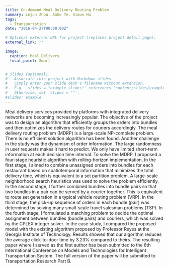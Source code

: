 ```yaml
---
title: On-demand Meal Delivery Routing Problem
summary: Lejun Zhou, Anke Ye, Simon Hu
tags:
  - Transportation
date: "2016-04-27T00:00:00Z"

# Optional external URL for project (replaces project detail page).
external_link: ''

image:
  caption: Meal Delivery
  focal_point: Smart


# Slides (optional).
#   Associate this project with Markdown slides.
#   Simply enter your slide deck's filename without extension.
#   E.g. `slides = "example-slides"` references `content/slides/example-slides.md`.
#   Otherwise, set `slides = ""`.
#slides: example
---
```


Meal delivery services provided by platforms with integrated delivery networks are becoming increasingly popular. The objective of the project was to design an algorithm that efficiently groups the orders into bundles and then optimizes the delivery routes for couriers accordingly. The meal delivery routing problem (MDRP) is a large-scale NP-complete problem. There is no efficient solution algorithm has been found. Another challenge in the study was the dynamism of order information. The large randomness in user requests makes it hard to predict. We only have limited short-term information at each decision time interval. To solve the MDRP, I proposed a four-stage heuristic algorithm with rolling-horizon implementation. In the first stage, I aimed to combine unassigned orders into bundles for each restaurant based on spatiotemporal information that minimizes the total delivery time, which is equivalent to a set partition problem. A large-scale neighborhood search heuristics was used to solve the problem efficiently. In the second stage, I further combined bundles into bundle pairs so that two bundles in a pair can be served by a courier together. This is equivalent to route set generation in a typical vehicle routing problem (VRP). In the third stage, the pick-up sequence of orders in each bundle (pair) was determined by solving many small-scale travel salesman problems (TSP). In the fourth stage, I formulated a matching problem to decide the optimal assignment between bundles (bundle pairs) and couriers, which was solved by the CPLEX integer solver. In the case study, I compared the proposed model with the existing algorithm proposed by Professor Reyes at the Georgia Institute of Technology. Results showed that our algorithm reduces the average click-to-door time by 3.23% compared to theirs. The resulting paper where I served as the first author has been submitted to the 8th International Conference on Models and Technologies for Intelligent Transportation System. The full version of the paper will be submitted to Transportation Research Part B.
